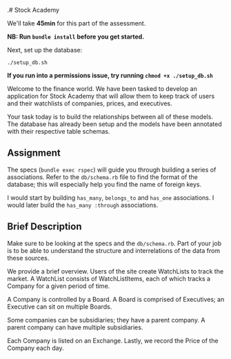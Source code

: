 .# Stock Academy

We'll take **45min** for this part of the assessment.

**NB: Run `bundle install` before you get started.**

Next, set up the database:

    ./setup_db.sh

**If you run into a permissions issue, try running `chmod +x ./setup_db.sh`**

Welcome to the finance world. We have been tasked to develop an
application for Stock Academy that will allow them to keep track of
users and their watchlists of companies, prices, and executives.

Your task today is to build the relationships between all of these
models. The database has already been setup and the models have been
annotated with their respective table schemas.

## Assignment

The specs (`bundle exec rspec`) will guide you through building a
series of associations. Refer to the `db/schema.rb` file to find the
format of the database; this will especially help you find the name of
foreign keys.

I would start by building `has_many`, `belongs_to` and `has_one`
associations. I would later build the `has_many :through`
associations.

## Brief Description

Make sure to be looking at the specs and the `db/schema.rb`. Part of
your job is to be able to understand the structure and interrelations
of the data from these sources.

We provide a brief overview. Users of the site create WatchLists to
track the market. A WatchList consists of WatchListItems, each of which
tracks a Company for a given period of time.

A Company is controlled by a Board. A Board is comprised of
Executives; an Executive can sit on multiple Boards.

Some companies can be subsidiaries; they have a parent company. A parent
company can have multiple subsidiaries.

Each Company is listed on an Exchange. Lastly, we record the Price of
the Company each day.
